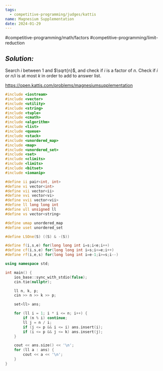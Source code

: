 ```yaml
---
tags:
  - competitive-programming/judges/kattis
name: Magnesium Supplementation
date: 2024-01-29
---
```

#competitive-programming/math/factors
#competitive-programming/limit-reduction
## _Solution:_
Search $i$ between $1$ and $\sqrt{n}$, and check if $i$ is a factor of $n$. Check if $i$ or $n/i$ is at most $k$ in order to add to answer list.

https://open.kattis.com/problems/magnesiumsupplementation
```cpp
#include <iostream>
#include <vector>
#include <utility>
#include <string>
#include <tuple>
#include <cmath>
#include <algorithm>
#include <list>
#include <queue>
#include <stack>
#include <unordered_map>
#include <map>
#include <unordered_set>
#include <set>
#include <climits>
#include <limits>
#include <bitset>
#include <iomanip>

#define ii pair<int, int>
#define vi vector<int>
#define vii vector<ii>
#define vvi vector<vi>
#define vvii vector<vii>
#define ll long long int
#define ull unsigned ll
#define vs vector<string>

#define umap unordered_map
#define uset unordered_set

#define LSOne(S) ((S) & -(S))

#define f(i,s,e) for(long long int i=s;i<e;i++)
#define cf(i,s,e) for(long long int i=s;i<=e;i++)
#define rf(i,e,s) for(long long int i=e-1;i>=s;i--)

using namespace std;

int main() {
    ios_base::sync_with_stdio(false);
    cin.tie(nullptr);

    ll n, k, p;
    cin >> n >> k >> p;

    set<ll> ans;

    for (ll i = 1; i * i <= n; i++) {
        if (n % i) continue;
        ll j = n / i;
        if (j <= p && i <= i) ans.insert(i);
        if (i <= p && j <= k) ans.insert(j);
    }

    cout << ans.size() << '\n';
    for (ll a : ans) {
        cout << a << '\n';
    }
}
```